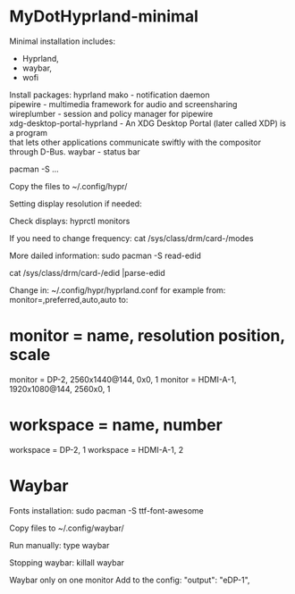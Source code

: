 # MyDotHyprland-minimal

Minimal installation includes:
- Hyprland,
- waybar,
- wofi

Install packages:
hyprland
mako - notification daemon  
pipewire - multimedia framework for audio and screensharing  
wireplumber - session and policy manager for pipewire  
xdg-desktop-portal-hyprland - An XDG Desktop Portal (later called XDP) is a program  
that lets other applications communicate swiftly with the compositor through D-Bus.
waybar - status bar

pacman -S ...

Copy the files to ~/.config/hypr/

Setting display resolution if needed:

Check displays:
hyprctl monitors

If you need to change frequency:
cat /sys/class/drm/card<NUMBER>-<interface>/modes

More dailed information:
sudo pacman -S read-edid

cat /sys/class/drm/card<NUMBER>-<interface>/edid |parse-edid 

Change in: ~/.config/hypr/hyprland.conf 
for example from:
monitor=,preferred,auto,auto
to:
# monitor = name, resolution position, scale
monitor = DP-2,     2560x1440@144, 0x0,    1
monitor = HDMI-A-1, 1920x1080@144, 2560x0, 1
# workspace = name, number
workspace = DP-2,     1
workspace = HDMI-A-1, 2

# Waybar

Fonts installation:
sudo pacman -S ttf-font-awesome

Copy files to ~/.config/waybar/

Run manually:
type waybar

Stopping waybar:
killall waybar

Waybar only on one monitor
Add to the config:
"output": "eDP-1",
